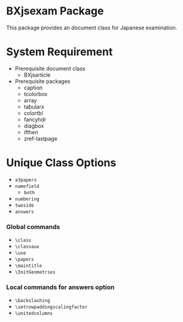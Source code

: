 BXjsexam Package
=====

This package provides an document class for Japanese examination.

System Requirement
=====

* Prerequisite document class
	* BXjsarticle
* Prerequisite packages
	* caption
	* tcolorbox
	* array
	* tabularx
	* colortbl
	* fancyhdr
	* diagbox
	* ifthen
	* zref-lastpage

Unique Class Options
=====

* `a3papers`
* `namefield`
	* `both`
* `numbering`
* `twoside`
* `answers`

### Global commands

* `\class`
* `\classaux`
* `\use`
* `\papers`
* `\maintitle`
* `\InitGeometries`

### Local commands for answers option

* `\backslashing`
* `\setrowpaddingscalingfactor`
* `\unitedcolumns`
